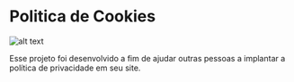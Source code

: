 # Politica de Cookies

![alt text](https://uploaddeimagens.com.br/images/003/142/109/original/politica.png?1616280233)

Esse projeto foi desenvolvido a fim de ajudar outras pessoas a implantar a política de privacidade em seu site.
